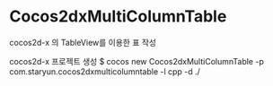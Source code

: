# Cocos2dxMultiColumnTable
cocos2d-x 의 TableView를 이용한 표 작성

cocos2d-x 프로젝트 생성
$ cocos new Cocos2dxMultiColumnTable -p com.staryun.cocos2dxmulticolumntable -l cpp -d ./
